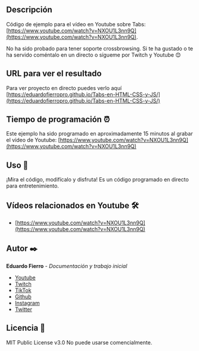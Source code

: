 ## Descripción
Código de ejemplo para el vídeo en Youtube sobre Tabs: [https://www.youtube.com/watch?v=NXOU1L3nn9Q](https://www.youtube.com/watch?v=NXOU1L3nn9Q).

No ha sido probado para tener soporte crossbrowsing.
Si te ha gustado o te ha servido coméntalo en un directo o sígueme por Twitch y Youtube 😊

## URL para ver el resultado
Para ver proyecto en directo puedes verlo aquí [https://eduardofierropro.github.io/Tabs-en-HTML-CSS-y-JS/](https://eduardofierropro.github.io/Tabs-en-HTML-CSS-y-JS/)

## Tiempo de programación ⏰
Este ejemplo ha sido programado en aproximadamente 15 minutos al grabar el vídeo de Youtube: [https://www.youtube.com/watch?v=NXOU1L3nn9Q](https://www.youtube.com/watch?v=NXOU1L3nn9Q)

## Uso 🚀
¡Mira el código, modifícalo y disfruta!
Es un código programado en directo para entretenimiento.

## Vídeos relacionados en Youtube 🛠️
* [https://www.youtube.com/watch?v=NXOU1L3nn9Q](https://www.youtube.com/watch?v=NXOU1L3nn9Q)


## Autor ✒️
**Eduardo Fierro** - *Documentación y trabajo inicial*
* [Youtube](https://youtube.com/EduardoFierroPro?sub_confirmation=1)
* [Twitch](https://twitch.tv/eduardofierropro)
* [TikTok](https://www.tiktok.com/@eduardofierro.pro?)
* [Github](https://github.com/eduardofierropro)
* [Instagram](https://instagram.com/eduardofierro.pro)
* [Twitter](https://twitter.com/edfierropro)

## Licencia 📄
MIT Public License v3.0
No puede usarse comencialmente.